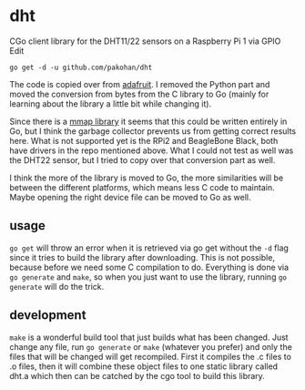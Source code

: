 # dht

CGo client library for the DHT11/22 sensors on a Raspberry Pi 1 via GPIO Edit

```
go get -d -u github.com/pakohan/dht
```

The code is copied over from [adafruit](https://github.com/adafruit/Adafruit_Python_DHT).
I removed the Python part and moved the conversion from bytes from the C library to Go
(mainly for learning about the library a little bit while changing it).

Since there is a [mmap library](golang.org/x/exp/mmap) it seems that this could
be written entirely in Go, but I think the garbage collector prevents us from getting
correct results here.
What is not supported yet is the RPi2 and BeagleBone Black, both have drivers in the
repo mentioned above. What I could not test as well was the DHT22 sensor, but I tried
to copy over that conversion part as well.

I think the more of the library is moved to Go, the more similarities will be between
the different platforms, which means less C code to maintain. Maybe opening the right
device file can be moved to Go as well.

## usage

`go get` will throw an error when it is retrieved via go get without the `-d` flag since it
tries to build the library after downloading. This is not possible, because before we need
some C compilation to do. Everything is done via `go generate` and `make`, so when you just
want to use the library, running `go generate` will do the trick.

## development

`make` is a wonderful build tool that just builds what has been changed. Just change any file,
run `go generate` or `make` (whatever you prefer) and only the files that will be changed
will get recompiled. First it compiles the .c files to .o files, then it will combine
these object files to one static library called dht.a which then can be catched by the cgo
tool to build this library.
